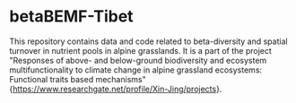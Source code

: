 # betaBEMF-Tibet

This repository contains data and code related to beta-diversity and spatial turnover in nutrient pools in alpine grasslands. It is a part of the project "Responses of above- and below-ground biodiversity and ecosystem multifunctionality to climate change in alpine grassland ecosystems: Functional traits based mechanisms" {<https://www.researchgate.net/profile/Xin-Jing/projects>}.

